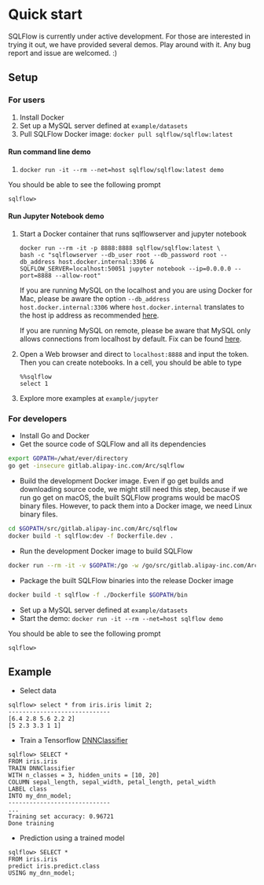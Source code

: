 # Quick start

SQLFlow is currently under active development. For those are interested in trying
it out, we have provided several demos. Play around with it. Any bug report and
issue are welcomed. :)

## Setup

### For users

1. Install Docker
1. Set up a MySQL server defined at `example/datasets`
1. Pull SQLFlow Docker image: `docker pull sqlflow/sqlflow:latest`

#### Run command line demo
1. `docker run -it --rm --net=host sqlflow/sqlflow:latest demo`

You should be able to see the following prompt

```
sqlflow>
```

#### Run Jupyter Notebook demo

1. Start a Docker container that runs sqlflowserver and jupyter notebook
   ```
   docker run --rm -it -p 8888:8888 sqlflow/sqlflow:latest \
   bash -c "sqlflowserver --db_user root --db_password root --db_address host.docker.internal:3306 &
   SQLFLOW_SERVER=localhost:50051 jupyter notebook --ip=0.0.0.0 --port=8888 --allow-root"
   ```

   If you are running MySQL on the localhost and you are using Docker for Mac, please
   be aware the option `--db_address host.docker.internal:3306` where
   `host.docker.internal` translates to the host ip address as recommended [here](https://docs.docker.com/docker-for-mac/networking/).

   If you are running MySQL on remote, please be aware that MySQL only allows connections
   from localhost by default. Fix can be found [here](https://stackoverflow.com/questions/14779104/how-to-allow-remote-connection-to-mysql).

1. Open a Web browser and direct to `localhost:8888` and input the token. Then you
can create notebooks. In a cell, you should be able to type

   ```
   %%sqlflow
   select 1
   ```

1. Explore more examples at `example/jupyter`

### For developers

- Install Go and Docker
- Get the source code of SQLFlow and all its dependencies
```bash
export GOPATH=/what/ever/directory
go get -insecure gitlab.alipay-inc.com/Arc/sqlflow
```
- Build the development Docker image. Even if go get builds and downloading source code,
we might still need this step, because if we run go get on macOS, the built SQLFlow
programs would be macOS binary files. However, to pack them into a Docker image,
we need Linux binary files.
```bash
cd $GOPATH/src/gitlab.alipay-inc.com/Arc/sqlflow
docker build -t sqlflow:dev -f Dockerfile.dev .
```
- Run the development Docker image to build SQLFlow
```bash
docker run --rm -it -v $GOPATH:/go -w /go/src/gitlab.alipay-inc.com/Arc/sqlflow sqlflow:dev
```
- Package the built SQLFlow binaries into the release Docker image
```bash
docker build -t sqlflow -f ./Dockerfile $GOPATH/bin
```
- Set up a MySQL server defined at `example/datasets`
- Start the demo: `docker run -it --rm --net=host sqlflow demo`

You should be able to see the following prompt

```
sqlflow> 
```

## Example

- Select data
```
sqlflow> select * from iris.iris limit 2;
-----------------------------
[6.4 2.8 5.6 2.2 2]
[5 2.3 3.3 1 1]
```
- Train a Tensorflow [DNNClassifier](https://www.tensorflow.org/api_docs/python/tf/estimator/DNNClassifier)
```
sqlflow> SELECT *
FROM iris.iris
TRAIN DNNClassifier
WITH n_classes = 3, hidden_units = [10, 20]
COLUMN sepal_length, sepal_width, petal_length, petal_width
LABEL class
INTO my_dnn_model;
-----------------------------
...
Training set accuracy: 0.96721
Done training
```
- Prediction using a trained model
```
sqlflow> SELECT *
FROM iris.iris
predict iris.predict.class
USING my_dnn_model;
```
